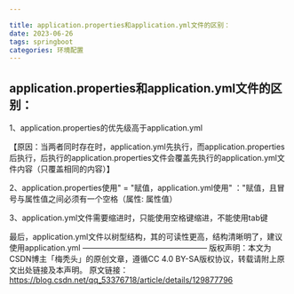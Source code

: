 ```yaml
---

title: application.properties和application.yml文件的区别：
date: 2023-06-26 
tags: springboot
categories: 环境配置
---
```

## application.properties和application.yml文件的区别：
1、application.properties的优先级高于application.yml

【原因：当两者同时存在时，application.yml先执行，而application.properties后执行，后执行的application.properties文件会覆盖先执行的application.yml文件内容（只覆盖相同的内容）】

2、application.properties使用" = "赋值，application.yml使用"  ："赋值，且冒号与属性值之间必须有一个空格（属性:  属性值）

3、application.yml文件需要缩进时，只能使用空格键缩进，不能使用tab键

最后，application.yml文件以树型结构，其的可读性更高，结构清晰明了，建议使用application.yml
————————————————
版权声明：本文为CSDN博主「梅秃头」的原创文章，遵循CC 4.0 BY-SA版权协议，转载请附上原文出处链接及本声明。
原文链接：https://blog.csdn.net/qq_53376718/article/details/129877796